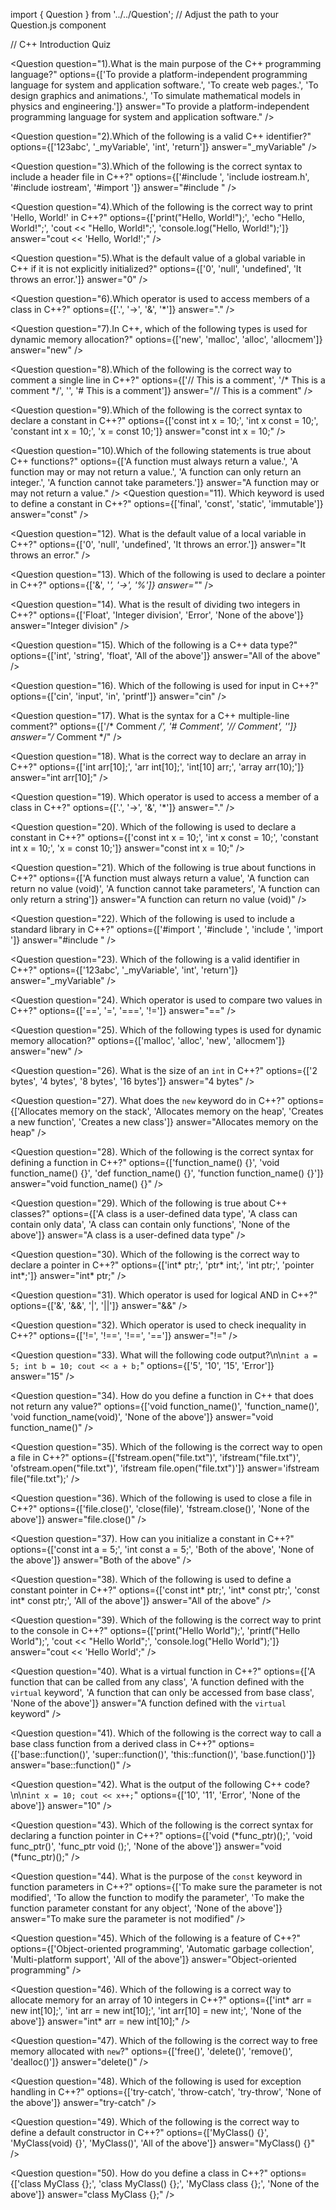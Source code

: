 import { Question } from '../../Question';  // Adjust the path to your Question.js component

// C++ Introduction Quiz

<Question
  question="1).What is the main purpose of the C++ programming language?"
  options={['To provide a platform-independent programming language for system and application software.',
           'To create web pages.',
           'To design graphics and animations.',
           'To simulate mathematical models in physics and engineering.']}
  answer="To provide a platform-independent programming language for system and application software."
/>

<Question
  question="2).Which of the following is a valid C++ identifier?"
  options={['123abc', '_myVariable', 'int', 'return']}
  answer="_myVariable"
/>

<Question
  question="3).Which of the following is the correct syntax to include a header file in C++?"
  options={['#include <iostream>', 'include iostream.h', '#include iostream', '#import <iostream>']}
  answer="#include <iostream>"
/>

<Question
  question="4).Which of the following is the correct way to print 'Hello, World!' in C++?"
  options={['print("Hello, World!");', 'echo "Hello, World!";', 'cout << "Hello, World!";', 'console.log("Hello, World!");']}
  answer="cout << 'Hello, World!';"
/>

<Question
  question="5).What is the default value of a global variable in C++ if it is not explicitly initialized?"
  options={['0', 'null', 'undefined', 'It throws an error.']}
  answer="0"
/>

<Question
  question="6).Which operator is used to access members of a class in C++?"
  options={['.', '->', '&', '*']}
  answer="."
/>

<Question
  question="7).In C++, which of the following types is used for dynamic memory allocation?"
  options={['new', 'malloc', 'alloc', 'allocmem']}
  answer="new"
/>

<Question
  question="8).Which of the following is the correct way to comment a single line in C++?"
  options={['// This is a comment', '/* This is a comment */', '<!-- This is a comment -->', '# This is a comment']}
  answer="// This is a comment"
/>

<Question
  question="9).Which of the following is the correct syntax to declare a constant in C++?"
  options={['const int x = 10;', 'int x const = 10;', 'constant int x = 10;', 'x = const 10;']}
  answer="const int x = 10;"
/>

<Question
  question="10).Which of the following statements is true about C++ functions?"
  options={['A function must always return a value.',
           'A function may or may not return a value.',
           'A function can only return an integer.',
           'A function cannot take parameters.']}
  answer="A function may or may not return a value."
/>
<Question
  question="11). Which keyword is used to define a constant in C++?"
  options={['final', 'const', 'static', 'immutable']}
  answer="const"
/>

<Question
  question="12). What is the default value of a local variable in C++?"
  options={['0', 'null', 'undefined', 'It throws an error.']}
  answer="It throws an error."
/>

<Question
  question="13). Which of the following is used to declare a pointer in C++?"
  options={['&', '*', '->', '%']}
  answer="*"
/>

<Question
  question="14). What is the result of dividing two integers in C++?"
  options={['Float', 'Integer division', 'Error', 'None of the above']}
  answer="Integer division"
/>

<Question
  question="15). Which of the following is a C++ data type?"
  options={['int', 'string', 'float', 'All of the above']}
  answer="All of the above"
/>

<Question
  question="16). Which of the following is used for input in C++?"
  options={['cin', 'input', 'in', 'printf']}
  answer="cin"
/>

<Question
  question="17). What is the syntax for a C++ multiple-line comment?"
  options={['/* Comment */', '# Comment', '// Comment', '<!-- Comment -->']}
  answer="/* Comment */"
/>

<Question
  question="18). What is the correct way to declare an array in C++?"
  options={['int arr[10];', 'arr int[10];', 'int[10] arr;', 'array arr(10);']}
  answer="int arr[10];"
/>

<Question
  question="19). Which operator is used to access a member of a class in C++?"
  options={['.', '->', '&', '*']}
  answer="."
/>

<Question
  question="20). Which of the following is used to declare a constant in C++?"
  options={['const int x = 10;', 'int x const = 10;', 'constant int x = 10;', 'x = const 10;']}
  answer="const int x = 10;"
/>

<Question
  question="21). Which of the following is true about functions in C++?"
  options={['A function must always return a value', 'A function can return no value (void)', 'A function cannot take parameters', 'A function can only return a string']}
  answer="A function can return no value (void)"
/>

<Question
  question="22). Which of the following is used to include a standard library in C++?"
  options={['#import <iostream>', '#include <iostream>', 'include <iostream>', 'import <iostream>']}
  answer="#include <iostream>"
/>

<Question
  question="23). Which of the following is a valid identifier in C++?"
  options={['123abc', '_myVariable', 'int', 'return']}
  answer="_myVariable"
/>

<Question
  question="24). Which operator is used to compare two values in C++?"
  options={['==', '=', '===', '!=']}
  answer="=="
/>

<Question
  question="25). Which of the following types is used for dynamic memory allocation?"
  options={['malloc', 'alloc', 'new', 'allocmem']}
  answer="new"
/>

<Question
  question="26). What is the size of an `int` in C++?"
  options={['2 bytes', '4 bytes', '8 bytes', '16 bytes']}
  answer="4 bytes"
/>

<Question
  question="27). What does the `new` keyword do in C++?"
  options={['Allocates memory on the stack', 'Allocates memory on the heap', 'Creates a new function', 'Creates a new class']}
  answer="Allocates memory on the heap"
/>

<Question
  question="28). Which of the following is the correct syntax for defining a function in C++?"
  options={['function_name() {}', 'void function_name() {}', 'def function_name() {}', 'function function_name() {}']}
  answer="void function_name() {}"
/>

<Question
  question="29). Which of the following is true about C++ classes?"
  options={['A class is a user-defined data type', 'A class can contain only data', 'A class can contain only functions', 'None of the above']}
  answer="A class is a user-defined data type"
/>

<Question
  question="30). Which of the following is the correct way to declare a pointer in C++?"
  options={['int* ptr;', 'ptr* int;', 'int ptr;', 'pointer int*;']}
  answer="int* ptr;"
/>

<Question
  question="31). Which operator is used for logical AND in C++?"
  options={['&', '&&', '|', '||']}
  answer="&&"
/>

<Question
  question="32). Which operator is used to check inequality in C++?"
  options={['!=', '!==', '!==', '==']}
  answer="!="
/>

<Question
  question="33). What will the following code output?\n\n`int a = 5; int b = 10; cout << a + b;`"
  options={['5', '10', '15', 'Error']}
  answer="15"
/>

<Question
  question="34). How do you define a function in C++ that does not return any value?"
  options={['void function_name()', 'function_name()', 'void function_name(void)', 'None of the above']}
  answer="void function_name()"
/>

<Question
  question="35). Which of the following is the correct way to open a file in C++?"
  options={['fstream.open("file.txt")', 'ifstream("file.txt")', 'ofstream.open("file.txt")', 'ifstream file.open("file.txt")']}
  answer='ifstream file("file.txt");'
/>

<Question
  question="36). Which of the following is used to close a file in C++?"
  options={['file.close()', 'close(file)', 'fstream.close()', 'None of the above']}
  answer="file.close()"
/>

<Question
  question="37). How can you initialize a constant in C++?"
  options={['const int a = 5;', 'int const a = 5;', 'Both of the above', 'None of the above']}
  answer="Both of the above"
/>

<Question
  question="38). Which of the following is used to define a constant pointer in C++?"
  options={['const int* ptr;', 'int* const ptr;', 'const int* const ptr;', 'All of the above']}
  answer="All of the above"
/>

<Question
  question="39). Which of the following is the correct way to print to the console in C++?"
  options={['print("Hello World");', 'printf("Hello World");', 'cout << "Hello World";', 'console.log("Hello World");']}
  answer="cout << 'Hello World';"
/>

<Question
  question="40). What is a virtual function in C++?"
  options={['A function that can be called from any class', 'A function defined with the `virtual` keyword', 'A function that can only be accessed from base class', 'None of the above']}
  answer="A function defined with the `virtual` keyword"
/>

<Question
  question="41). Which of the following is the correct way to call a base class function from a derived class in C++?"
  options={['base::function()', 'super::function()', 'this::function()', 'base.function()']}
  answer="base::function()"
/>

<Question
  question="42). What is the output of the following C++ code?\n\n`int x = 10; cout << x++;`"
  options={['10', '11', 'Error', 'None of the above']}
  answer="10"
/>

<Question
  question="43). Which of the following is the correct syntax for declaring a function pointer in C++?"
  options={['void (*func_ptr)();', 'void func_ptr()', 'func_ptr void ();', 'None of the above']}
  answer="void (*func_ptr)();"
/>

<Question
  question="44). What is the purpose of the `const` keyword in function parameters in C++?"
  options={['To make sure the parameter is not modified', 'To allow the function to modify the parameter', 'To make the function parameter constant for any object', 'None of the above']}
  answer="To make sure the parameter is not modified"
/>

<Question
  question="45). Which of the following is a feature of C++?"
  options={['Object-oriented programming', 'Automatic garbage collection', 'Multi-platform support', 'All of the above']}
  answer="Object-oriented programming"
/>

<Question
  question="46). Which of the following is a correct way to allocate memory for an array of 10 integers in C++?"
  options={['int* arr = new int[10];', 'int arr = new int[10];', 'int arr[10] = new int;', 'None of the above']}
  answer="int* arr = new int[10];"
/>

<Question
  question="47). Which of the following is the correct way to free memory allocated with `new`?"
  options={['free()', 'delete()', 'remove()', 'dealloc()']}
  answer="delete()"
/>

<Question
  question="48). Which of the following is used for exception handling in C++?"
  options={['try-catch', 'throw-catch', 'try-throw', 'None of the above']}
  answer="try-catch"
/>

<Question
  question="49). Which of the following is the correct way to define a default constructor in C++?"
  options={['MyClass() {}', 'MyClass(void) {}', 'MyClass()', 'All of the above']}
  answer="MyClass() {}"
/>

<Question
  question="50). How do you define a class in C++?"
  options={['class MyClass {};', 'class MyClass() {};', 'MyClass class {};', 'None of the above']}
  answer="class MyClass {};"
/>
